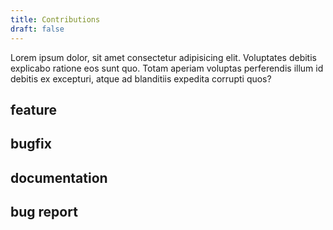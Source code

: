 ```yaml
---
title: Contributions
draft: false
---
```



Lorem ipsum dolor, sit amet consectetur adipisicing elit. Voluptates debitis explicabo ratione eos sunt quo. Totam aperiam voluptas perferendis illum id debitis ex excepturi, atque ad blanditiis expedita corrupti quos?


## feature
## bugfix
## documentation
## bug report
